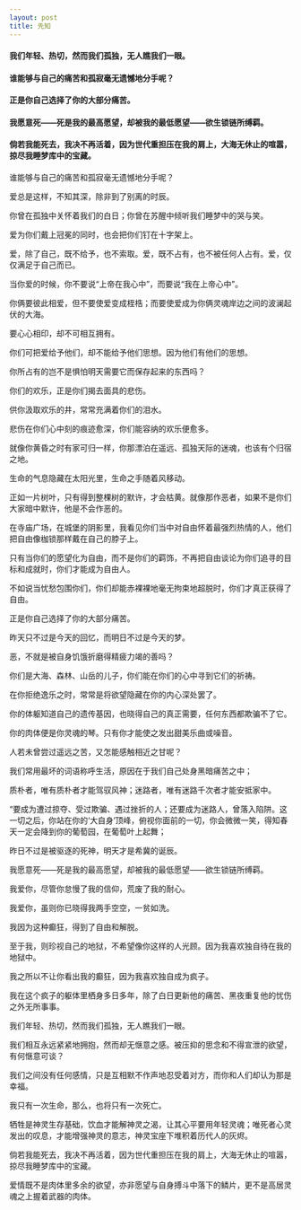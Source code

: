 ```yaml
---
layout: post
title: 先知
---
```

#### 我们年轻、热切，然而我们孤独，无人瞧我们一眼。               
#### 谁能够与自己的痛苦和孤寂毫无遗憾地分手呢？               
#### 正是你自己选择了你的大部分痛苦。            
#### 我愿意死——死是我的最高愿望，却被我的最低愿望——欲生锁链所缚羁。               
#### 倘若我能死去，我决不再活着，因为世代重担压在我的肩上，大海无休止的喧嚣，掠尽我睡梦库中的宝藏。             
<!-- more -->
谁能够与自己的痛苦和孤寂毫无遗憾地分手呢？               

爱总是这样，不知其深，除非到了别离的时辰。               

你曾在孤独中关怀着我们的白日；你曾在苏醒中倾听我们睡梦中的哭与笑。               

爱为你们戴上冠冕的同时，也会把你们钉在十字架上。               

爱，除了自己，既不给予，也不索取。爱，既不占有，也不被任何人占有。爱，仅仅满足于自己而已。               

当你爱的时候，你不要说“上帝在我心中”，而要说“我在上帝心中”。               

你俩要彼此相爱，但不要使爱变成桎梏；而要使爱成为你俩灵魂岸边之间的波澜起伏的大海。               

要心心相印，却不可相互拥有。               

你们可把爱给予他们，却不能给予他们思想。因为他们有他们的思想。               

你所占有的岂不是惧怕明天需要它而保存起来的东西吗？               

你们的欢乐，正是你们揭去面具的悲伤。               

供你汲取欢乐的井，常常充满着你们的泪水。               

悲伤在你们心中刻的痕迹愈深，你们能容纳的欢乐便愈多。               

就像你黄昏之时有家可归一样，你那漂泊在遥远、孤独天际的迷魂，也该有个归宿之地。               

生命的气息隐藏在太阳光里，生命之手随着风移动。               

正如一片树叶，只有得到整棵树的默许，才会枯黄。就像那作恶者，如果不是你们大家暗中默许，他是不会作恶的。               

在寺庙广场，在城堡的阴影里，我看见你们当中对自由怀着最强烈热情的人，他们把自由像枷锁那样戴在自己的脖子上。               

只有当你们的愿望化为自由，而不是你们的羁饰，不再把自由谈论为你们追寻的目标和成就时，你们才能成为自由人。               

不如说当忧愁包围你们，你们却能赤裸裸地毫无拘束地超脱时，你们才真正获得了自由。               

正是你自己选择了你的大部分痛苦。               

昨天只不过是今天的回忆，而明日不过是今天的梦。               

恶，不就是被自身饥饿折磨得精疲力竭的善吗？               

你们是大海、森林、山岳的儿子，你们能在你们的心中寻到它们的祈祷。               

在你拒绝逸乐之时，常常是将欲望隐藏在你的内心深处罢了。               

你的体躯知道自己的遗传基因，也晓得自己的真正需要，任何东西都欺骗不了它。               

你的肉体便是你灵魂的琴。只有你才能使之发出甜美乐曲或噪音。               

人若未曾尝过遥远之苦，又怎能感触相近之甘呢？               

我们常用最坏的词语称呼生活，原因在于我们自己处身黑暗痛苦之中；               

质朴者，唯有质朴者才能驾驭风神；迷路者，唯有迷路千次者才能安抵家中。               

“要成为遭过掠夺、受过欺骗、遇过挫折的人；还要成为迷路人，曾落入陷阱。这一切之后，你站在你的‘大自身’顶峰，俯视你面前的一切，你会微微一笑，得知春天一定会降到你的葡萄园，在葡萄叶上起舞；               

昨日不过是被驱逐的死神，明天才是希冀的诞辰。               

我愿意死——死是我的最高愿望，却被我的最低愿望——欲生锁链所缚羁。               

我爱你，尽管你怠慢了我的信仰，荒废了我的耐心。               

我爱你，虽则你已晓得我两手空空，一贫如洗。               

我因为这种癫狂，得到了自由和解脱。               

至于我，则珍视自己的地狱，不希望像你这样的人光顾。因为我喜欢独自待在我的地狱中。               

我之所以不让你看出我的癫狂，因为我喜欢独自成为疯子。               

我在这个疯子的躯体里栖身多日多年，除了白日更新他的痛苦、黑夜重复他的忧伤之外无所事事。               

我们年轻、热切，然而我们孤独，无人瞧我们一眼。               

我们相互永远紧紧地拥抱，然而却无惬意之感。被压抑的思念和不得宣泄的欲望，有何惬意可谈？               

我们之间没有任何感情，只是互相默不作声地忍受着对方，而你和人们却认为那是幸福。              

我只有一次生命，那么，也将只有一次死亡。               

牺牲是神灵生存基础，饮血才能解神灵之渴，让其心平要用年轻灵魂；唯死者心灵发出的叹息，才能增强神灵的意志，神灵宝座下堆积着历代人的灰烬。               

倘若我能死去，我决不再活着，因为世代重担压在我的肩上，大海无休止的喧嚣，掠尽我睡梦库中的宝藏。               

爱情既不是肉体里多余的欲望，亦非愿望与自身搏斗中落下的鳞片，更不是高居灵魂之上握着武器的肉体。               
